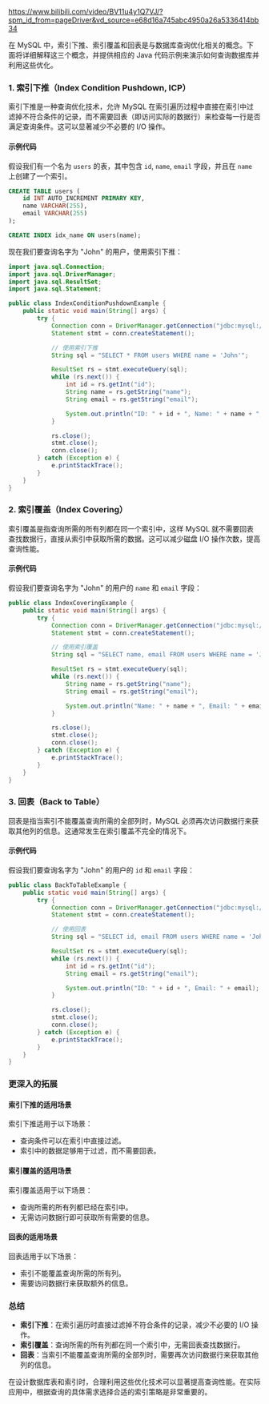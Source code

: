 https://www.bilibili.com/video/BV11u4y1Q7VJ/?spm_id_from=pageDriver&vd_source=e68d16a745abc4950a26a5336414bb34

在 MySQL 中，索引下推、索引覆盖和回表是与数据库查询优化相关的概念。下面将详细解释这三个概念，并提供相应的 Java 代码示例来演示如何查询数据库并利用这些优化。

### 1. 索引下推（Index Condition Pushdown, ICP）

索引下推是一种查询优化技术，允许 MySQL 在索引遍历过程中直接在索引中过滤掉不符合条件的记录，而不需要回表（即访问实际的数据行）来检查每一行是否满足查询条件。这可以显著减少不必要的 I/O 操作。

#### 示例代码

假设我们有一个名为 `users` 的表，其中包含 `id`, `name`, `email` 字段，并且在 `name` 上创建了一个索引。

```sql
CREATE TABLE users (
    id INT AUTO_INCREMENT PRIMARY KEY,
    name VARCHAR(255),
    email VARCHAR(255)
);

CREATE INDEX idx_name ON users(name);
```

现在我们要查询名字为 "John" 的用户，使用索引下推：

```java
import java.sql.Connection;
import java.sql.DriverManager;
import java.sql.ResultSet;
import java.sql.Statement;

public class IndexConditionPushdownExample {
    public static void main(String[] args) {
        try {
            Connection conn = DriverManager.getConnection("jdbc:mysql://localhost:3306/testdb", "root", "password");
            Statement stmt = conn.createStatement();

            // 使用索引下推
            String sql = "SELECT * FROM users WHERE name = 'John'";

            ResultSet rs = stmt.executeQuery(sql);
            while (rs.next()) {
                int id = rs.getInt("id");
                String name = rs.getString("name");
                String email = rs.getString("email");

                System.out.println("ID: " + id + ", Name: " + name + ", Email: " + email);
            }

            rs.close();
            stmt.close();
            conn.close();
        } catch (Exception e) {
            e.printStackTrace();
        }
    }
}
```

### 2. 索引覆盖（Index Covering）

索引覆盖是指查询所需的所有列都在同一个索引中，这样 MySQL 就不需要回表查找数据行，直接从索引中获取所需的数据。这可以减少磁盘 I/O 操作次数，提高查询性能。

#### 示例代码

假设我们要查询名字为 "John" 的用户的 `name` 和 `email` 字段：

```java
public class IndexCoveringExample {
    public static void main(String[] args) {
        try {
            Connection conn = DriverManager.getConnection("jdbc:mysql://localhost:3306/testdb", "root", "password");
            Statement stmt = conn.createStatement();

            // 使用索引覆盖
            String sql = "SELECT name, email FROM users WHERE name = 'John'";

            ResultSet rs = stmt.executeQuery(sql);
            while (rs.next()) {
                String name = rs.getString("name");
                String email = rs.getString("email");

                System.out.println("Name: " + name + ", Email: " + email);
            }

            rs.close();
            stmt.close();
            conn.close();
        } catch (Exception e) {
            e.printStackTrace();
        }
    }
}
```

### 3. 回表（Back to Table）

回表是指当索引不能覆盖查询所需的全部列时，MySQL 必须再次访问数据行来获取其他列的信息。这通常发生在索引覆盖不完全的情况下。

#### 示例代码

假设我们要查询名字为 "John" 的用户的 `id` 和 `email` 字段：

```java
public class BackToTableExample {
    public static void main(String[] args) {
        try {
            Connection conn = DriverManager.getConnection("jdbc:mysql://localhost:3306/testdb", "root", "password");
            Statement stmt = conn.createStatement();

            // 使用回表
            String sql = "SELECT id, email FROM users WHERE name = 'John'";

            ResultSet rs = stmt.executeQuery(sql);
            while (rs.next()) {
                int id = rs.getInt("id");
                String email = rs.getString("email");

                System.out.println("ID: " + id + ", Email: " + email);
            }

            rs.close();
            stmt.close();
            conn.close();
        } catch (Exception e) {
            e.printStackTrace();
        }
    }
}
```

### 更深入的拓展

#### 索引下推的适用场景

索引下推适用于以下场景：

- 查询条件可以在索引中直接过滤。
- 索引中的数据足够用于过滤，而不需要回表。

#### 索引覆盖的适用场景

索引覆盖适用于以下场景：

- 查询所需的所有列都已经在索引中。
- 无需访问数据行即可获取所有需要的信息。

#### 回表的适用场景

回表适用于以下场景：

- 索引不能覆盖查询所需的所有列。
- 需要访问数据行来获取额外的信息。

### 总结

- **索引下推**：在索引遍历时直接过滤掉不符合条件的记录，减少不必要的 I/O 操作。
- **索引覆盖**：查询所需的所有列都在同一个索引中，无需回表查找数据行。
- **回表**：当索引不能覆盖查询所需的全部列时，需要再次访问数据行来获取其他列的信息。

在设计数据库表和索引时，合理利用这些优化技术可以显著提高查询性能。在实际应用中，根据查询的具体需求选择合适的索引策略是非常重要的。
